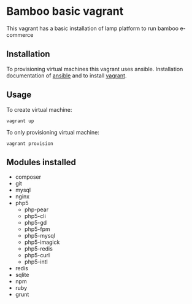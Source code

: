 Bamboo basic vagrant
==============

This vagrant has a basic installation of lamp platform to run bamboo e-commerce


Installation
------------

To provisioning virtual machines this vagrant uses ansible. Installation documentation of [ansible](http://docs.ansible.com/intro_installation.html) and to install [vagrant](http://docs.vagrantup.com/v2/installation/).

	
Usage
-----

To create virtual machine:

	vagrant up

To only provisioning virtual machine:

	vagrant provision


Modules installed
-----------------

* composer
* git
* mysql
* nginx
* php5
    - php-pear
    - php5-cli
    - php5-gd
    - php5-fpm
    - php5-mysql
    - php5-imagick
    - php5-redis
    - php5-curl
    - php5-intl
* redis
* sqlite
* npm
* ruby
* grunt